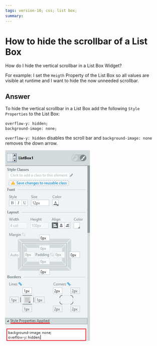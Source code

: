 ```yaml
---
tags: version-10; css; list box;
summary: 
---
```


# How to hide the scrollbar of a List Box

How do I hide the vertical scrollbar in a List Box Widget? 

For example: I set the `Heigth` Property of the List Box so all values are visible at runtime and I want to hide the now unneeded scrollbar.

## Answer

To hide the vertical scrollbar in a List Box add the following `Style Properties` to the List Box:
    
    overflow-y: hidden;
    background-image: none;

`overflow-y: hidden` disables the scroll bar and  `background-image: none` removes the down arrow. 

![Style Properties](images/hide-scrollbar-listbox-00.png)